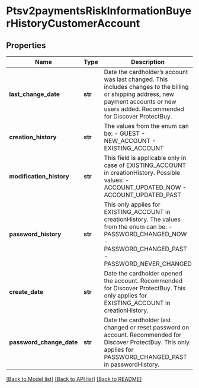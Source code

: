 # Ptsv2paymentsRiskInformationBuyerHistoryCustomerAccount

## Properties
Name | Type | Description | Notes
------------ | ------------- | ------------- | -------------
**last_change_date** | **str** | Date the cardholder’s account was last changed. This includes changes to the billing or shipping address, new payment accounts or new users added. Recommended for Discover ProtectBuy.  | [optional] 
**creation_history** | **str** | The values from the enum can be: - GUEST - NEW_ACCOUNT - EXISTING_ACCOUNT  | [optional] 
**modification_history** | **str** | This field is applicable only in case of EXISTING_ACCOUNT in creationHistory. Possible values: - ACCOUNT_UPDATED_NOW - ACCOUNT_UPDATED_PAST  | [optional] 
**password_history** | **str** | This only applies for EXISTING_ACCOUNT in creationHistory. The values from the enum can be: - PASSWORD_CHANGED_NOW - PASSWORD_CHANGED_PAST - PASSWORD_NEVER_CHANGED  | [optional] 
**create_date** | **str** | Date the cardholder opened the account. Recommended for Discover ProtectBuy. This only applies for EXISTING_ACCOUNT in creationHistory.  | [optional] 
**password_change_date** | **str** | Date the cardholder last changed or reset password on account. Recommended for Discover ProtectBuy. This only applies for PASSWORD_CHANGED_PAST in passwordHistory.  | [optional] 

[[Back to Model list]](../README.md#documentation-for-models) [[Back to API list]](../README.md#documentation-for-api-endpoints) [[Back to README]](../README.md)


